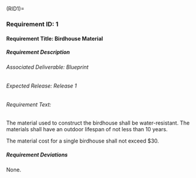 <!-- prettier-ignore-start -->
(RID1)=
### Requirement ID: 1
<!-- prettier-ignore-end -->

#### Requirement Title: Birdhouse Material

##### Requirement Description

###### Associated Deliverable: Blueprint

###### Expected Release: Release 1

###### Requirement Text:

The material used to construct the birdhouse shall be water-resistant. The
materials shall have an outdoor lifespan of not less than 10 years.

The material cost for a single birdhouse shall not exceed $30.

##### Requirement Deviations

None.

